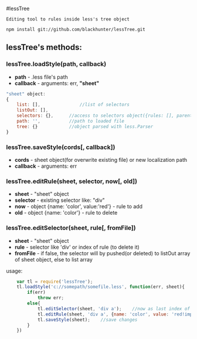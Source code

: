 #lessTree
```
Editing tool to rules inside less's tree object

npm install git://github.com/blackhunter/lessTree.git
```

## lessTree's methods:

### lessTree.loadStyle(path, callback)
* **path** - .less file's path
* **callback** - arguments: err, **"sheet"**

``` js
"sheet" object:
{
	list: [],				//list of selectors
	listOut: [],
	selectors: {},		//access to selectors object({rules: [], parent: {}}) by selector
	path: '',			//path to loaded file
	tree: {}			//object parsed with less.Parser
}
```

### lessTree.saveStyle(cords[, callback])
* **cords** - sheet object(for overwrite existing file) or new localization path
* **callback** - arguments: err


### lessTree.editRule(sheet, selector, now[, old])
* **sheet** - "sheet" object
* **selector** - existing selector like: "div"
* **now** - object {name: 'color', value:'red'} - rule to add
* **old** - object {name: 'color'} - rule to delete


### lessTree.editSelector(sheet, rule[, fromFile])
* **sheet** - "sheet" object
* **rule** - selector like 'div' or index of rule (to delete it)
* **fromFile** - if false, the selector will by pushed(or deleted) to listOut array of sheet object, else to list array


usage:
``` js
	var tl = require('lessTree');
	tl.loadStyle('c://somepath/somefile.less', function(err, sheet){
		if(err)
			throw err;
		else{
			tl.editSelector(sheet, 'div a');	//now as last index of list array
			tl.editRule(sheet, 'div a', {name: 'color', value: 'red!important'});	//and have "color" prop
			tl.saveStyle(sheet);	//save changes
		}
	})
```
